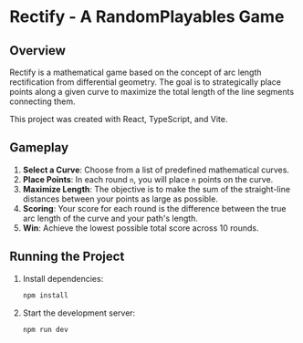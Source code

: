 # Rectify - A RandomPlayables Game

## Overview

Rectify is a mathematical game based on the concept of arc length rectification from differential geometry. The goal is to strategically place points along a given curve to maximize the total length of the line segments connecting them.

This project was created with React, TypeScript, and Vite.

## Gameplay

1.  **Select a Curve**: Choose from a list of predefined mathematical curves.
2.  **Place Points**: In each round `n`, you will place `n` points on the curve.
3.  **Maximize Length**: The objective is to make the sum of the straight-line distances between your points as large as possible.
4.  **Scoring**: Your score for each round is the difference between the true arc length of the curve and your path's length.
5.  **Win**: Achieve the lowest possible total score across 10 rounds.

## Running the Project

1.  Install dependencies:
    ```bash
    npm install
    ```
2.  Start the development server:
    ```bash
    npm run dev
    ```